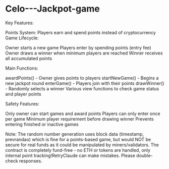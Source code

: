 # Celo---Jackpot-game

Key Features:

Points System: Players earn and spend points instead of cryptocurrency
Game Lifecycle:

Owner starts a new game
Players enter by spending points (entry fee)
Owner draws a winner when minimum players are reached
Winner receives all accumulated points


Main Functions:

awardPoints() - Owner gives points to players
startNewGame() - Begins a new jackpot round
enterGame() - Players join with their points
drawWinner() - Randomly selects a winner
Various view functions to check game status and player points


Safety Features:

Only owner can start games and award points
Players can only enter once per game
Minimum player requirement before drawing winner
Prevents entering finished or inactive games



Note: The random number generation uses block data (timestamp, prevrandao) which is fine for a points-based game, but would NOT be secure for real funds as it could be manipulated by miners/validators.
The contract is completely fund-free - no ETH or tokens are handled, only internal point tracking!RetryClaude can make mistakes. Please double-check responses.

